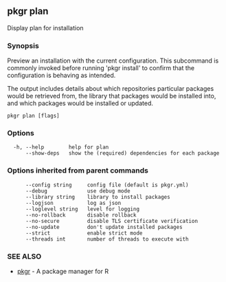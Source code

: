 ## pkgr plan

Display plan for installation

### Synopsis

Preview an installation with the current configuration. This subcommand
is commonly invoked before running 'pkgr install' to confirm that the
configuration is behaving as intended.

The output includes details about which repositories particular packages would
be retrieved from, the library that packages would be installed into, and which
packages would be installed or updated.

```
pkgr plan [flags]
```

### Options

```
  -h, --help        help for plan
      --show-deps   show the (required) dependencies for each package
```

### Options inherited from parent commands

```
      --config string     config file (default is pkgr.yml)
      --debug             use debug mode
      --library string    library to install packages
      --logjson           log as json
      --loglevel string   level for logging
      --no-rollback       disable rollback
      --no-secure         disable TLS certificate verification
      --no-update         don't update installed packages
      --strict            enable strict mode
      --threads int       number of threads to execute with
```

### SEE ALSO

* [pkgr](pkgr.md)	 - A package manager for R

